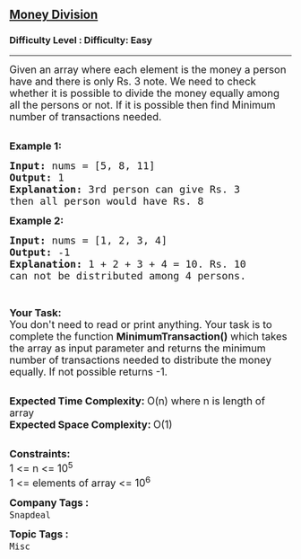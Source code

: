 <h2><a href="https://www.geeksforgeeks.org/problems/money-division3219/1?page=12&status=unsolved&sortBy=accuracy">Money Division</a></h2><h3>Difficulty Level : Difficulty: Easy</h3><hr><div class="problems_problem_content__Xm_eO"><p><span style="font-size: 18px;">Given an array where each element is the money a person have and there is only Rs. 3 note. We need to check whether it is possible to divide the money equally among all the persons or not. If it is possible then find Minimum number of transactions needed.</span><br>&nbsp;</p>
<p><span style="font-size: 18px;"><strong>Example 1:</strong></span></p>
<pre><span style="font-size: 18px;"><strong>Input: </strong>nums = [5, 8, 11]
<strong>Output: </strong>1
<strong>Explanation: </strong>3rd person can give Rs. 3
then all person would have Rs. 8</span>
</pre>
<p><span style="font-size: 18px;"><strong>Example 2:</strong></span></p>
<pre><span style="font-size: 18px;"><strong>Input: </strong>nums = [1, 2, 3, 4]
<strong>Output: </strong>-1
<strong>Explanation: </strong>1 + 2 + 3 + 4 = 10. Rs. 10 
can not be distributed among 4 persons.</span>
</pre>
<p>&nbsp;</p>
<p><span style="font-size: 18px;"><strong>Your Task:</strong><br>You don't need to read or print anything. Your task is to complete the function&nbsp;<strong>MinimumTransaction()</strong>&nbsp;which takes the array as input parameter and returns the minimum number of transactions needed to distribute the money equally. If not possible returns -1.</span><br>&nbsp;</p>
<p><span style="font-size: 18px;"><strong>Expected Time Complexity:&nbsp;</strong>O(n) where n is length of array<br><strong>Expected Space Complexity:&nbsp;</strong>O(1)</span><br>&nbsp;</p>
<p><span style="font-size: 18px;"><strong>Constraints:</strong><br>1 &lt;= n &lt;= 10<sup>5</sup><br>1 &lt;= elements of array &lt;= 10<sup>6</sup></span></p></div><p><span style=font-size:18px><strong>Company Tags : </strong><br><code>Snapdeal</code>&nbsp;<br><p><span style=font-size:18px><strong>Topic Tags : </strong><br><code>Misc</code>&nbsp;